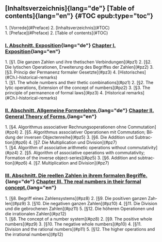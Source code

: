 <div class="parallel">
  <a lang="de" class="origpage" id="S.XI" title="Seite XI"></a>

  <a lang="en" class="origpage" id="p.XI" title="Page XI"></a>
</div>

## [Inhaltsverzeichnis]{lang="de"} [Table of contents]{lang="en"} {#TOC epub:type="toc"}

<nav class="parallel toc">
<div lang="de">
1.  [Vorrede](#Preface)
2.  [Inhaltsverzeichnis](#TOC)
</div>
<div lang="en">
1.  [Preface](#Preface)
2.  [Table of contents](#TOC)
</div>
</nav>

### [I. Abschnitt. Exposition](#Ch.I){lang="de"} [Chapter I. Exposition](#Ch.I){lang="en"} 

<nav class="parallel toc">
<div lang="de">
1.  [§1. Die ganzen Zahlen und ihre thetischen Verbindungen](#pz1)
2.  [§2. Die lytischen Operationen, Erweiterung des Begriffes der Zahlen](#pz2)
3.  [§3. Princip der Permanenz formaler Gesetzte](#pz3)
4.  [Historisches](#Ch.I-historical-remarks) <!-- TODO -->
</div>
<div lang="en">
1.  [§1. The whole numbers and their thetic combinations](#pz1)
2.  [§2. The lytic operations, Extension of the concept of numbers](#pz2)
3.  [§3. The principle of permanence of formal laws](#pz3)
4.  [Historical remarks](#Ch.I-historical-remarks) <!-- TODO -->
</div>
</nav>

### [II. Abschnitt. Allgemeine Formenlehre.](#Ch.II){lang="de"} [Chapter II. General Theory of Forms.](#Ch.II){lang="en"} 

<nav class="parallel toc">
<div lang="de">
1.  [§4. Algorithmus associativer Rechnungsoperationen ohne Commutation](#pz4)
2.  [§5. Algorithmus associativer Operationen mit Commutation; Bildung der inversen Objectenreihe](#pz5)
3.  [§6. Die Addition und Subtraction](#pz6)
4.  [§7. Die Multiplication und Division](#pz7)
</div>
<div lang="en">
1.  [§4. Algorithm of associative arithmetic operations without commutativity](#pz4)
2.  [§5. Algorithm of associative operations with commutativity; Formation of the inverse object-series](#pz5)
3.  [§6. Addition and subtraction](#pz6)
4.  [§7. Multiplication and Division](#pz7)
</div>
</nav>

### [III. Abschnitt. Die reellen Zahlen in ihrem formalen Begriffe.](#Ch.III){lang="de"} [Chapter III. The real numbers in their formal concept.](#Ch.III){lang="en"} 

<nav class="parallel toc">
<div lang="de">
1.  [§8. Begriff eines Zahlensystems](#pz8)
2.  [§9. Die positiven ganzen Zahlen](#pz9)
3.  [§10. Die negativen ganzen Zahlen](#pz10)
4.  [§11. Die Division und die gebrochenen Zahlen](#pz11)
5.  [§12. Die höheren Operationen und die irrationalen Zahlen](#pz12)
</div>
<div lang="en">
1.  [§8. The concept of a number system](#pz8)
2.  [§9. The positive whole numbers](#pz9)
3.  [§10. The negative whole numbers](#p10)
4.  [§11. Division and the rational numbers](#p11)
5.  [§12. The higher operations and the irrational numbers](#p12)
</div>
</nav>

